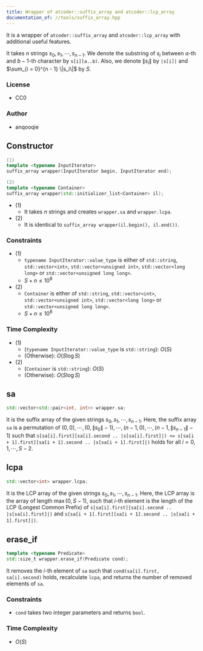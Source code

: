 ```yaml
---
title: Wrapper of atcoder::suffix_array and atcoder::lcp_array
documentation_of: //tools/suffix_array.hpp
---
```


It is a wrapper of `atcoder::suffix_array` and `atcoder::lcp_array` with additional useful features.

It takes $n$ strings $s_0, s_1, \cdots, s_{n - 1}$.
We denote the substring of $s_i$ between $a$-th and $b - 1$-th character by `s[i][a..b)`.
Also, we denote $\|s_i\|$ by `|s[i]|` and $\sum_{i = 0}^{n - 1} \|s_i\|$ by $S$.

### License
- CC0

### Author
- anqooqie

## Constructor
```cpp
(1)
template <typename InputIterator>
suffix_array wrapper(InputIterator begin, InputIterator end);

(2)
template <typename Container>
suffix_array wrapper(std::initializer_list<Container> il);
```

- (1)
    - It takes $n$ strings and creates `wrapper.sa` and `wrapper.lcpa`.
- (2)
    - It is identical to `suffix_array wrapper(il.begin(), il.end())`.

### Constraints
- (1)
    - `typename InputIterator::value_type` is either of `std::string`, `std::vector<int>`, `std::vector<unsigned int>`, `std::vector<long long>` or `std::vector<unsigned long long>`.
    - $S + n \leq 10^8$
- (2)
    - `Container` is either of `std::string`, `std::vector<int>`, `std::vector<unsigned int>`, `std::vector<long long>` or `std::vector<unsigned long long>`.
    - $S + n \leq 10^8$

### Time Complexity
- (1)
    - (`typename InputIterator::value_type` is `std::string`): $O(S)$
    - (Otherwise): $O(S \log S)$
- (2)
    - (`Container` is `std::string`): $O(S)$
    - (Otherwise): $O(S \log S)$

## sa
```cpp
std::vector<std::pair<int, int>> wrapper.sa;
```

It is the suffix array of the given strings $s_0, s_1, \cdots, s_{n - 1}$.
Here, the suffix array `sa` is a permutation of $(0, 0), \cdots, (0, \|s_0\| - 1), \cdots, (n - 1, 0), \cdots, (n - 1, \|s_{n - 1}\| - 1)$ such that `s[sa[i].first][sa[i].second .. |s[sa[i].first]|) <= s[sa[i + 1].first][sa[i + 1].second .. |s[sa[i + 1].first]|)` holds for all $i = 0, 1, \cdots, S - 2$.

## lcpa
```cpp
std::vector<int> wrapper.lcpa;
```

It is the LCP array of the given strings $s_0, s_1, \cdots, s_{n - 1}$.
Here, the LCP array is the array of length $\max(0, S - 1)$, such that $i$-th element is the length of the LCP (Longest Common Prefix) of `s[sa[i].first][sa[i].second .. |s[sa[i].first]|)` and `s[sa[i + 1].first][sa[i + 1].second .. |s[sa[i + 1].first]|)`.

## erase_if
```cpp
template <typename Predicate>
std::size_t wrapper.erase_if(Predicate cond);
```

It removes the $i$-th element of `sa` such that `cond(sa[i].first, sa[i].second)` holds, recalculate `lcpa`, and returns the number of removed elements of `sa`.

### Constraints
- `cond` takes two integer parameters and returns `bool`.

### Time Complexity
- $O(S)$
